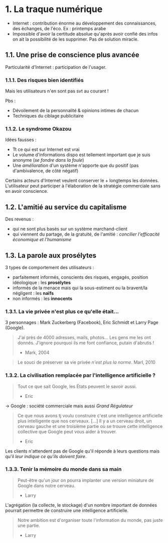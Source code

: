 # 1. La traque numérique

* Internet : contribution énorme au développement des connaissances, des échanges, de l'éco. Ex : printemps arabe
* Impossible d'avoir la certitude absolue qu'après avoir confié des infos on ait la possibilité de les supprimer. Pas de solution miracle.

## 1.1. Une prise de conscience plus avancée

Particularité d'Internet : participation de l'usager.

### 1.1.1. Des risques bien identifiés

Mais les utilisateurs n'en sont pas svt au courant !

Pbs :
* Dévoilement de la personnalité & opinions intimes de chacun
* Techniques du ciblage publicitaire

### 1.1.2. Le syndrome Okazou

Idées fausses :
* Tt ce qui est sur Internet est vrai
* Le volume d'informations dispo est tellement important que je suis anonyme (_se fondre dans la foule_)
* Une _amélioration_ d'un système n'apporte que du positif (pas d'ambivalence, de côté négatif)

Certains acteurs d'Internet veulent conserver le + longtemps les données. L'utilisateur peut participer à l'élaboration de la stratégie commerciale sans en avoir conscience.

## 1.2. L'amitié au service du capitalisme

Des revenus :
* qui ne sont plus basés sur un système marchand-client
* qui viennent du partage, de la gratuité, de l'amitié : _concilier l'efficacité économique et l'humanisme_

## 1.3. La parole aux prosélytes

3 types de comportement des utilisateurs :
* parfaitement informés, conscients des risques, engagés, position idéologique : les **prosélytes**
* informés de la menace mais qui la sous-estiment ou la bravent/la négligent : les **naïfs**
* non informés : les **innocents**

### 1.3.1. La vie privée n'est plus ce qu'elle était...

3 personnages : Mark Zuckerberg (Facebook), Eric Schmidt et Larry Page (Google).

> J'ai près de 4000 adresses, mails, photos... Les gens me les ont donnés. J'ignore pourquoi ils me font confiance, putain d'abrutis !
> - Mark, 2004

> Le souci de préserver sa vie privée _n'est plus la norme_.
> Marl, 2010

### 1.3.2. La civilisation remplacée par l'intelligence artificielle ?

> Tout ce que sait Google, les États peuvent le savoir aussi.
> - Eric

→ Google : société commerciale mais aussi _Grand Régulateur_

> Ce que nous avons tj voulu construire c'est une intelligence artificielle plus intelligente que nos cerveaux. [...] Il y a un cerveau droit, un cerveau gauche et une troisième partie où se trouve cette intelligence collective que Google peut vous aider à trouver.
> - Eric

Les clients n'attendent pas de Google qu'il réponde à leurs questions mais qu'il _leur indique ce qu'ils doivent faire_.

### 1.3.3. Tenir la mémoire du monde dans sa main

> Peut-être qu'un jour on pourra implanter une version miniature de Google dans notre cerveau.
> - Larry

L'agrégation (la collecte, le stockage) d'un nombre important de données pourrait permettre de construire une intelligence artificielle.

> Notre ambition est d'organiser toute l'information du monde, pas juste une partie.
> - Larry